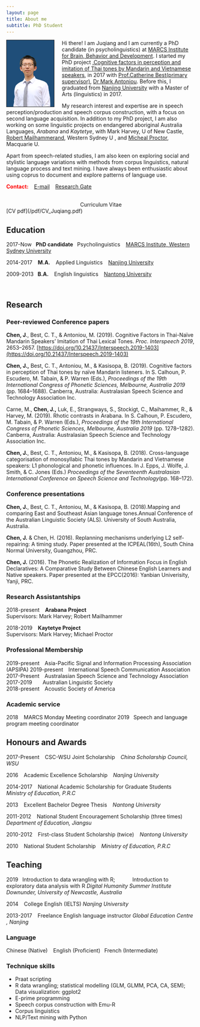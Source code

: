 ```yaml
---
layout: page
title: About me
subtitle: PhD Student 
---
```

<img src="/img/Juqianghead.png" style="width:25%; border:1px solid; margin-right: 20px" align="left">

Hi there! I am Juqiang and I am currently  a PhD candidate (in psycholinguistics) at [MARCS Institute for Brain, Behavior and Development](https://www.westernsydney.edu.au/marcs). I started my PhD project ,[Cognitive factors in perception and imitation of Thai tones by Mandarin and Vietnamese speakers](https://www.westernsydney.edu.au/marcs/our_team/research_students/juqiang_chen), in 2017 with [Prof.Catherine Best(primary supervisor)](https://www.westernsydney.edu.au/marcs/our_team/researchers/professor_catherine_best), [Dr Mark Antoniou](https://www.westernsydney.edu.au/marcs/our_team/researchers/dr_mark_antoniou). Before this, I graduated from [Nanjing University](https://www.nju.edu.cn/EN/) with a Master of Arts (linguistics) in 2017.
<br>

My research interest and expertise are in speech perception/production and speech corpus construction, with a focus on second language acquisition. In addition to my PhD project, I am also working on some linguistic projects on endangered aboriginal Australia Languages, *Arabana* and *Kaytetye*, with Mark Harvey, U of New Castle, [Robert Mailhammerand](https://www.westernsydney.edu.au/staff_profiles/uws_profiles/associate_professor_robert_mailhammer), Western Sydney U , and [Micheal Proctor](https://researchers.mq.edu.au/en/persons/michael-proctor), Macquarie U.

Apart from speech-related studies, I am also keen on exploring social and stylistic language variations with methods from corpus linguistics, natural language process and text mining. I have always been enthusiastic about using coprus to document and explore patterns of language use.
<br>

**<span style="color:red">Contact:</span>**
&ensp; [E-mail](j.chen2@westernsydney.edu.au) &ensp;  [Research Gate](https://www.researchgate.net/profile/Juqiang_Chen?ev=hdr_xprf&_sg=PLd--S4rAxP355beD9SM1NWekpEyCSV_oWPDxaa8_5hLBOmdyQJVSwqxv12hMo2PFyb3bv46jlgHK-plv-VTZhHJ) 
<br>
<br>

<center>Curriculum Vitae</center>
[CV pdf](/pdf/CV_Juqiang.pdf)

## Education

2017-Now &ensp;**PhD candidate** &ensp;Psycholinguistics &ensp; 
[MARCS Institute, Western Sydney University](https://www.westernsydney.edu.au/marcs) 

2014-2017 &ensp; **M.A.** &ensp; Applied Linguistics &ensp; 
[Nanjing University](https://www.nju.edu.cn/EN/) 

2009-2013    &ensp;**B.A.** &ensp; English linguistics &ensp; 
[Nantong University](http://www.ntu.edu.cn)

<br>

## Research

### Peer-reviewed Conference papers


**Chen, J**., Best, C. T., & Antoniou, M. (2019). Cognitive Factors in Thai-Naïve Mandarin Speakers’ Imitation of Thai Lexical Tones. _Proc. Interspeech 2019_, 2653–2657. [https://doi.org/10.21437/Interspeech.2019-1403](https://doi.org/10.21437/Interspeech.2019-1403)

**Chen, J.,** Best, C. T., Antoniou, M., & Kasisopa, B. (2019). Cognitive factors in perception of Thai tones by naïve Mandarin listeners. In S. Calhoun, P. Escudero, M. Tabain, & P. Warren (Eds.), _*Proceedings of the 19th International Congress of Phonetic Sciences, Melbourne, Australia 2019*_ (pp. 1684–1688). Canberra, Australia: Australasian Speech Science and Technology Association Inc.

Carne, M., **Chen, J.,** Luk, E., Strangways, S., Stockigt, C., Maihammer, R., & Harvey, M. (2019). Rhotic contrasts in Arabana. In S. Calhoun, P. Escudero, M. Tabain, & P. Warren (Eds.), _Proceedings of the 19th International Congress of Phonetic Sciences, Melbourne, Australia 2019_ (pp. 1278–1282). Canberra, Australia: Australasian Speech Science and Technology Association Inc.

**Chen, J.**, Best, C. T., Antoniou, M., & Kasisopa, B. (2018). Cross-language categorisation of monosyllabic Thai tones by Mandarin and Vietnamese speakers: L1 phonological and phonetic influences. In J. Epps, J. Wolfe, J. Smith, & C. Jones (Eds.) *Proceedings of the Seventeenth Australasian International Conference on Speech Science and Technology*(pp. 168–172). 
<br>


### Conference presentations

**Chen, J.**, Best, C. T., Antoniou, M., & Kasisopa, B. (2018).Mapping and comparing East and Southeast Asian language tones.Annual Conference of the Australian Linguistic Society (ALS). University of South Australia, Australia.

**Chen, J.** & Chen, H. (2016). Replanning mechanisms underlying L2 self-repairing: A timing study. Paper presented at the ICPEAL(16th), South China Normal University, Guangzhou, PRC.

**Chen, J.** (2016). The Phonetic Realization of Information Focus in English Declaratives: A Comparative Study Between Chinese English Learners and Native speakers. Paper presented at the EPCC(2016): Yanbian Univerisity, Yanji, PRC.
<br>

### Research Assistantships

2018-present  &ensp; **Arabana Project** &ensp;  <br>Supervisors: Mark Harvey; Robert Mailhammer

2018-2019  &ensp; **Kaytetye Project** &ensp; <br>Supervisors: Mark Harvey; Michael Proctor
<br>

### Professional Membership
2019-present&ensp;&ensp;Asia-Pacific Signal and Information Processing Association (APSIPA) 
2019-present&ensp;&ensp;International Speech Communication Association
2017-Present&ensp;&ensp;Australasian Speech Science and Technology Association
2017-2019&ensp;&ensp;&ensp;&ensp;Australian Linguistic Society                           
 2018-present&ensp;&ensp;Acoustic Society of America                          

### Academic service

2018 &ensp; MARCS Monday Meeting coordinator
2019 &ensp;Speech and language program meeting coordinator
<br>

## Honours and Awards

2017-Present &ensp; CSC-WSU Joint Scholarship &ensp; *China Scholarship Council, WSU*

2016     &ensp; Academic Excellence Scholarship  &ensp;     *Nanjing University*

2014-2017     &ensp; National Academic Scholarship for Graduate Students &ensp;   *Ministry of Education, P.R.C*

2013 &ensp; Excellent Bachelor Degree Thesis &ensp;  *Nantong University*

2011-2012     &ensp; National Student Encouragement Scholarship (three times) &ensp; *Department of Education, Jiangsu*

2010-2012 &ensp; First-class Student Scholarship (twice) &ensp; *Nantong University*

2010 &ensp;    National Student Scholarship &ensp;  *Ministry of Education, P.R.C*
<br>

## Teaching

2019&ensp; Introduction to data wrangling with R; 
&ensp;&ensp;&ensp;&ensp;&ensp;&ensp;Introduction to exploratory data analysis with R 
*Digital Humanity Summer Institute Downunder, University of Newcastle, Australia*


2014 &ensp; College English (IELTS)
*Nanjing University*

2013-2017 &ensp; Freelance English language instructor 
*Global Education Centre , Nanjing*
<br>

### Language

Chinese (Native)  &ensp; English (Proficient)&ensp; French (Intermediate)
<br>

### Technique skills

 - Praat scripting    
 - R data wrangling; statistical modelling (GLM,
   GLMM, PCA, CA, SEM); Data visualization: ggplot2 
 - E-prime programming 
 - Speech corpus construction with Emu-R
 - Corpus linguistics
 - NLP/Text mining with Python

